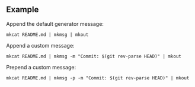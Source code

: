 ## Example

Append the default generator message:

```shell
mkcat README.md | mkmsg | mkout
```

Append a custom message:

```shell
mkcat README.md | mkmsg -m "Commit: $(git rev-parse HEAD)" | mkout
```

Prepend a custom message:

```shell
mkcat README.md | mkmsg -p -m "Commit: $(git rev-parse HEAD)" | mkout
```

